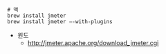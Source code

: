 ```shell
# 맥
brew install jmeter
brew install jmeter —-with-plugins
```
- 윈도
    - <http://jmeter.apache.org/download_jmeter.cgi>